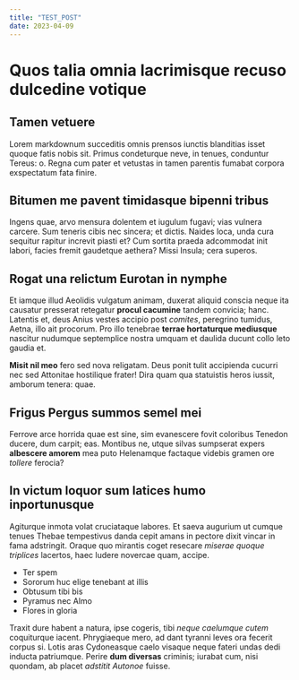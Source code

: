 ```yaml
---
title: "TEST_POST"
date: 2023-04-09
---
```


# Quos talia omnia lacrimisque recuso dulcedine votique

## Tamen vetuere

Lorem markdownum succeditis omnis prensos iunctis blanditias isset quoque fatis
nobis sit. Primus condeturque neve, in tenues, conduntur Tereus: o. Regna cum
pater et vetustas in tamen parentis fumabat corpora exspectatum fata finire.

## Bitumen me pavent timidasque bipenni tribus

Ingens quae, arvo mensura dolentem et iugulum fugavi; vias vulnera carcere. Sum
teneris cibis nec sincera; et dictis. Naides loca, unda cura sequitur rapitur
increvit piasti et? Cum sortita praeda adcommodat init labori, facies fremit
gaudetque aethera? Missi Insula; cera superos.

## Rogat una relictum Eurotan in nymphe

Et iamque illud Aeolidis vulgatum animam, duxerat aliquid conscia neque ita
causatur presserat retegatur **procul cacumine** tandem convicia; hanc. Latentis
et, deus Anius vestes accipio post *comites*, peregrino tumidus, Aetna, illo ait
procorum. Pro illo tenebrae **terrae hortaturque mediusque** nascitur nudumque
septemplice nostra umquam et daulida ducunt collo leto gaudia et.

**Misit nil meo** fero sed nova religatam. Deus ponit tulit accipienda cucurri
nec sed Attonitae hostilique frater! Dira quam qua statuistis heros iussit,
amborum tenera: quae.

## Frigus Pergus summos semel mei

Ferrove arce horrida quae est sine, sim evanescere fovit coloribus Tenedon
ducere, dum carpit; eas. Montibus ne, utque silvas sumpserat expers **albescere
amorem** mea puto Helenamque factaque videbis gramen ore *tollere* ferocia?

## In victum loquor sum latices humo inportunusque

Agiturque inmota volat cruciataque labores. Et saeva augurium ut cumque tenues
Thebae tempestivus danda cepit amans in pectore dixit vincar in fama adstringit.
Oraque quo mirantis coget resecare *miserae quoque triplices* lacertos, haec
ludere novercae quam, accipe.

- Ter spem
- Sororum huc elige tenebant at illis
- Obtusum tibi bis
- Pyramus nec Almo
- Flores in gloria

Traxit dure habent a natura, ipse cogeris, tibi *neque caelumque cutem*
coquiturque iacent. Phrygiaeque mero, ad dant tyranni leves ora fecerit corpus
si. Lotis aras Cydoneasque caelo visaque neque fateri undas dedi inducta
patriumque. Perire **dum diversas** criminis; iurabat cum, nisi quondam, ab
placet *adstitit Autonoe* fuisse.